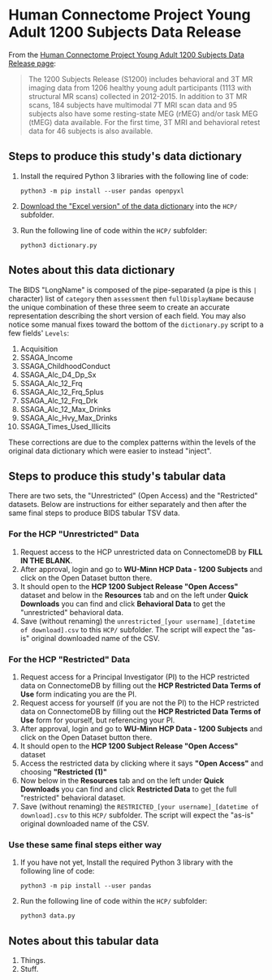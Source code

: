 # Human Connectome Project Young Adult 1200 Subjects Data Release

From the [Human Connectome Project Young Adult 1200 Subjects Data Release page](https://www.humanconnectome.org/study/hcp-young-adult/document/1200-subjects-data-release):

> The 1200 Subjects Release (S1200) includes behavioral and 3T MR imaging data
> from 1206 healthy young adult participants (1113 with structural MR scans)
> collected in 2012-2015. In addition to 3T MR scans, 184 subjects have
> multimodal 7T MRI scan data and 95 subjects also have some resting-state MEG
> (rMEG) and/or task MEG (tMEG) data available. For the first time, 3T MRI and
> behavioral retest data for 46 subjects is also available.

## Steps to produce this study's data dictionary

1. Install the required Python 3 libraries with the following line of code:

    ```shell
    python3 -m pip install --user pandas openpyxl
    ```

1. [Download the "Excel version" of the data dictionary](https://wiki.humanconnectome.org/display/PublicData/HCP-YA+Data+Dictionary-+Updated+for+the+1200+Subject+Release) into the `HCP/` subfolder.
1. Run the following line of code within the `HCP/` subfolder:

    ```shell
    python3 dictionary.py
    ```

## Notes about this data dictionary

The BIDS "LongName" is composed of the pipe-separated (a pipe is this `|` character) list of `category` then `assessment` then `fullDisplayName` because the unique combination of these three seem to create an accurate representation describing the short version of each field.
You may also notice some manual fixes toward the bottom of the `dictionary.py` script to a few fields' `Levels`:

1. Acquisition
1. SSAGA_Income
1. SSAGA_ChildhoodConduct
1. SSAGA_Alc_D4_Dp_Sx
1. SSAGA_Alc_12_Frq
1. SSAGA_Alc_12_Frq_5plus
1. SSAGA_Alc_12_Frq_Drk
1. SSAGA_Alc_12_Max_Drinks
1. SSAGA_Alc_Hvy_Max_Drinks
1. SSAGA_Times_Used_Illicits

These corrections are due to the complex patterns within the levels of the original data dictionary which were easier to instead "inject".

## Steps to produce this study's tabular data

There are two sets, the "Unrestricted" (Open Access) and the "Restricted" datasets. Below are instructions for either separately and then after the same final steps to produce BIDS tabular TSV data.

### For the HCP "Unrestricted" Data

1. Request access to the HCP unrestricted data on ConnectomeDB by **FILL IN THE BLANK**.
1. After approval, login and go to **WU-Minn HCP Data - 1200 Subjects** and click on the Open Dataset button there.
1. It should open to the **HCP 1200 Subject Release "Open Access"** dataset and below in the **Resources** tab and on the left under **Quick Downloads** you can find and click **Behavioral Data** to get the "unrestricted" behavioral data.
1. Save (without renaming) the `unrestricted_[your username]_[datetime of download].csv` to this `HCP/` subfolder. The script will expect the "as-is" original downloaded name of the CSV.

### For the HCP "Restricted" Data

1. Request access for a Principal Investigator (PI) to the HCP restricted data on ConnectomeDB by filling out the **HCP Restricted Data Terms of Use** form indicating you are the PI.
1. Request access for yourself (if you are not the PI) to the HCP restricted data on ConnectomeDB by filling out the **HCP Restricted Data Terms of Use** form for yourself, but referencing your PI.
1. After approval, login and go to **WU-Minn HCP Data - 1200 Subjects** and click on the Open Dataset button there.
1. It should open to the **HCP 1200 Subject Release "Open Access"** dataset
1. Access the restricted data by clicking where it says **"Open Access"** and choosing **"Restricted (1)"**
1. Now below in the **Resources** tab and on the left under **Quick Downloads** you can find and click **Restricted Data** to get the full "restricted" behavioral dataset.
1. Save (without renaming) the `RESTRICTED_[your username]_[datetime of download].csv` to this `HCP/` subfolder. The script will expect the "as-is" original downloaded name of the CSV.

### Use these same final steps either way

1. If you have not yet, Install the required Python 3 library with the following line of code:

    ```shell
    python3 -m pip install --user pandas
    ```

1. Run the following line of code within the `HCP/` subfolder:

    ```shell
    python3 data.py
    ```

## Notes about this tabular data

1. Things.
1. Stuff.
